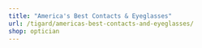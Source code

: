 ```yaml
---
title: "America's Best Contacts & Eyeglasses"
url: /tigard/americas-best-contacts-and-eyeglasses/
shop: optician
---
```

